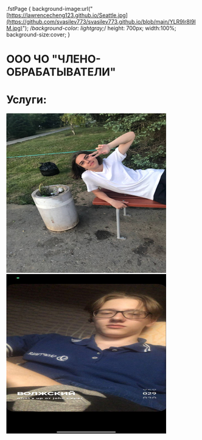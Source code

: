.fstPage  {
    background-image:url("[https://lawrencecheng123.github.io/Seattle.jpg](https://github.com/svasilev773/svasilev773.github.io/blob/main/YLR9Ir8l9IM.jpg)");
    /*background-color: lightgray;*/
    height: 700px;
    width:100%;
    background-size:cover;
}
</style>
<p><h1>ООО ЧО "ЧЛЕНО-ОБРАБАТЫВАТЕЛИ"
<p><h1>Услуги:</h1></p>
<p><img src="photo_2022-09-10_13-25-15.jpg" alt="Фотография 1" width="420" height="420">
<img src="photo_2022-09-10_13-28-27.jpg" alt="Фотография 1" width="420" height="420"></p>
</head>

<body>

</body>
</html>
